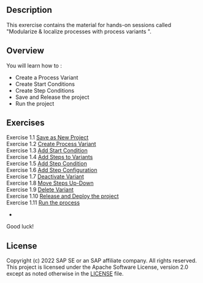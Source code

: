 ## Description

This exrercise contains the material for hands-on sessions called  "Modularize & localize processes with process variants ".

## Overview

You will learn how to :
- Create a Process Variant
- Create Start Conditions
- Create Step Conditions
- Save and Release the project
- Run the project

## Exercises
Exercise 1.1 [Save as New Project ]() <br>
Exercise 1.2 [Create Process Variant ]() <br>
Exercise 1.3 [Add Start Condition ]() <br>
Exercise 1.4 [Add Steps to Variants ]() <br>
Exercise 1.5 [Add Step Condition ]() <br>
Exercise 1.6 [Add Step Configuration]() <br>
Exercise 1.7 [Deactivate Variant ]() <br>
Exercise 1.8 [Move Steps Up-Down]() <br>
Exercise 1.9 [Delete Variant]() <br>
Exercise 1.10 [Release and Deploy the project ]() <br>
Exercise 1.11 [Run the process]() <br>

-  
Good luck!
  


## License
Copyright (c) 2022 SAP SE or an SAP affiliate company. All rights reserved. This project is licensed under the Apache Software License, version 2.0 except as noted otherwise in the [LICENSE](LICENSES/Apache-2.0.txt) file.
